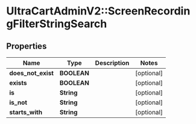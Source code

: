 # UltraCartAdminV2::ScreenRecordingFilterStringSearch

## Properties
Name | Type | Description | Notes
------------ | ------------- | ------------- | -------------
**does_not_exist** | **BOOLEAN** |  | [optional] 
**exists** | **BOOLEAN** |  | [optional] 
**is** | **String** |  | [optional] 
**is_not** | **String** |  | [optional] 
**starts_with** | **String** |  | [optional] 


